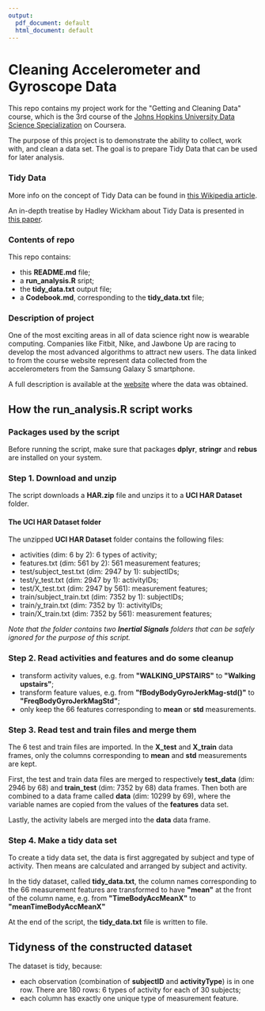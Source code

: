 ```yaml
---
output:
  pdf_document: default
  html_document: default
---
```

# Cleaning Accelerometer and Gyroscope Data

This repo contains my project work for the "Getting and Cleaning Data" course, which is the 3rd course of the [Johns Hopkins University Data Science Specialization](https://www.coursera.org/specializations/jhu-data-science) on Coursera.

The purpose of this project is to demonstrate the ability to collect, work with, and clean a data set. The goal is to prepare Tidy Data that can be used for later analysis.

### Tidy Data ###

More info on the concept of Tidy Data can be found in [this Wikipedia article](https://en.wikipedia.org/wiki/Tidy_data).

An in-depth treatise by Hadley Wickham about Tidy Data is presented in [this paper](http://vita.had.co.nz/papers/tidy-data.pdf).

### Contents of repo ###

This repo contains:

* this **README.md** file;
* a **run_analysis.R** sript;
* the **tidy_data.txt** output file;
* a **Codebook.md**, corresponding to the **tidy_data.txt** file;

### Description of project ###

One of the most exciting areas in all of data science right now is wearable computing. Companies like Fitbit, Nike, and Jawbone Up are racing to develop the most advanced algorithms to attract new users. The data linked to from the course website represent data collected from the accelerometers from the Samsung Galaxy S smartphone.

A full description is available at the [website](http://archive.ics.uci.edu/ml/datasets/Human+Activity+Recognition+Using+Smartphones) where the data was obtained.

## How the run_analysis.R script works ##

### Packages used by the script ###

Before running the script, make sure that packages **dplyr**, **stringr** and **rebus** are installed on your system.

### Step 1. Download and unzip ###

The script downloads a **HAR.zip** file and unzips it to a **UCI HAR Dataset** folder.

#### The **UCI HAR Dataset** folder ####

The unzipped **UCI HAR Dataset** folder contains the following files:

* activities (dim: 6 by 2): 6 types of activity;
* features.txt (dim: 561 by 2): 561 measurement features;
* test/subject_test.txt (dim: 2947 by 1): subjectIDs;
* test/y_test.txt (dim: 2947 by 1): activityIDs;
* test/X_test.txt (dim: 2947 by 561): measurement features; 
* train/subject_train.txt (dim: 7352 by 1): subjectIDs;
* train/y_train.txt (dim: 7352 by 1): activityIDs;
* train/X_train.txt (dim: 7352 by 561): measurement features; 

*Note that the folder contains two **Inertial Signals** folders that can be safely ignored for the purpose of this script.*

### Step 2. Read activities and features and do some cleanup ###

* transform activity values, e.g. from **"WALKING_UPSTAIRS"** to **"Walking upstairs"**;
* transform feature values, e.g. from **"fBodyBodyGyroJerkMag-std()"** to **"FreqBodyGyroJerkMagStd"**;
* only keep the 66 features corresponding to **mean** or **std** measurements.

### Step 3. Read test and train files and merge them ###

The 6 test and train files are imported. In the **X_test** and **X_train** data frames, only the columns corresponding to **mean** and **std** measurements are kept.

First, the test and train data files are merged to respectively **test_data** (dim: 2946 by 68) and **train_test** (dim: 7352 by 68) data frames.
Then both are combined to a data frame called **data** (dim: 10299 by 69), where the variable names are copied from the values of the **features** data set.

Lastly, the activity labels are merged into the **data** data frame.

### Step 4. Make a tidy data set ###

To create a tidy data set, the data is first aggregated by subject and type of activity. Then means are calculated and arranged by subject and activity.

In the tidy dataset, called **tidy_data.txt**, the column names corresponding to the 66 measurement features are transformed to have **"mean"** at the front of the column name, e.g. from **"TimeBodyAccMeanX"** to **"meanTimeBodyAccMeanX"**

At the end of the script, the **tidy_data.txt** file is written to file.

## Tidyness of the constructed dataset ##

The dataset is tidy, because:

* each observation (combination of **subjectID** and **activityType**) is in one row. There are 180 rows: 6 types of activity for each of 30 subjects;
* each column has exactly one unique type of measurement feature.
